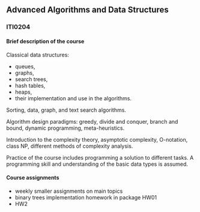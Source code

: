 ## Advanced Algorithms and Data Structures 
### ITI0204

#### Brief description of the course
Classical data structures: 
- queues, 
- graphs, 
- search trees, 
- hash tables, 
- heaps, 
- their implementation and use in the algorithms. 

Sorting, data, graph, and text search algorithms. 

Algorithm design paradigms: greedy, divide and conquer, branch and bound, dynamic programming, meta-heuristics. 

Introduction to the complexity theory, asymptotic complexity, O-notation, class NP, different methods of complexity analysis. 

Practice of the course includes programming a solution to different tasks. A programming skill and understanding of the basic data types is assumed. 

#### Course assignments
- weekly smaller assignments on main topics
- binary trees implementation homework in package HW01
- HW2
